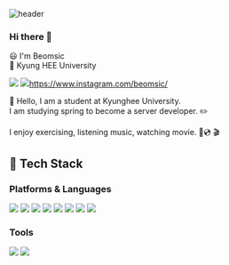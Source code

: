 ![header](https://capsule-render.vercel.app/api?type=transparent&color=auto&height=300&section=header&text=Beomseok%20&fontSize=90)

### Hi there 👋
😃 I'm Beomsic  
🏫 Kyung HEE University

<img src="https://img.shields.io/badge/qjatjr29@khu.ac.kr-EA4335?style=flat-square&logo=gmail&logoColor=white"/></a>
<img src="https://img.shields.io/badge/beomsic-E4405F?style=flat-square&logo=Instagram&logoColor=white"/>https://www.instagram.com/beomsic/</a>

👋 Hello, I am a student at Kyunghee University.  
I am studying spring to become a server developer. ✏️

I enjoy exercising, listening music, watching movie. 💪💿 🎬

## 📖 Tech Stack

### Platforms & Languages

<img src="https://img.shields.io/badge/Spring-6DB33F?style=flat-square&logo=spring&logoColor=white"/></a>
<img src="https://img.shields.io/badge/java-007396?style=flat-square&logo=java&logoColor=white"/></a>
<img src="https://img.shields.io/badge/React-61DAFB?style=flat-square&logo=React&logoColor=white"/></a>
<img src="https://img.shields.io/badge/JavaScript-F7DF1E?style=flat-square&logo=JavaScript&logoColor=white"/></a>
<img src="https://img.shields.io/badge/HTML-E34F26?style=flat-square&logo=HTML5&logoColor=white"/></a>
<img src="https://img.shields.io/badge/CSS-1572B6?style=flat-square&logo=CSS3&logoColor=white"/></a>
<img src="https://img.shields.io/badge/C++-00599C?style=flat-square&logo=C%2B%2B&logoColor=white"/></a>
<img src="https://img.shields.io/badge/Python-3776AB?style=flat-square&logo=Python&logoColor=white"/></a>

### Tools

<img src="https://img.shields.io/badge/Git-F05032?style=flat-square&logo=Git&logoColor=white"/></a>
<img src="https://img.shields.io/badge/GitHub-181717?style=flat-square&logo=GitHub&logoColor=white"/></a>
<!--
**qjatjr29/qjatjr29** is a ✨ _special_ ✨ repository because its `README.md` (this file) appears on your GitHub profile.

Here are some ideas to get you started:

- 🔭 I’m currently working on ...
- 🌱 I’m currently learning ...
- 👯 I’m looking to collaborate on ...
- 🤔 I’m looking for help with ...
- 💬 Ask me about ...
- 📫 How to reach me: ...
- 😄 Pronouns: ...
- ⚡ Fun fact: ...
-->
